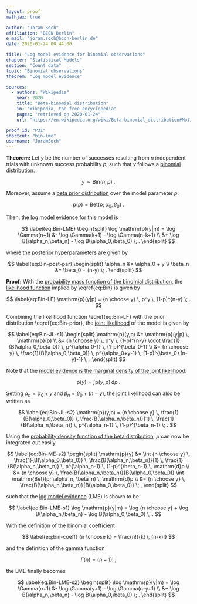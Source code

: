 ```yaml
---
layout: proof
mathjax: true

author: "Joram Soch"
affiliation: "BCCN Berlin"
e_mail: "joram.soch@bccn-berlin.de"
date: 2020-01-24 00:44:00

title: "Log model evidence for binomial observations"
chapter: "Statistical Models"
section: "Count data"
topic: "Binomial observations"
theorem: "Log model evidence"

sources:
  - authors: "Wikipedia"
    year: 2020
    title: "Beta-binomial distribution"
    in: "Wikipedia, the free encyclopedia"
    pages: "retrieved on 2020-01-24"
    url: "https://en.wikipedia.org/wiki/Beta-binomial_distribution#Motivation_and_derivation"

proof_id: "P31"
shortcut: "bin-lme"
username: "JoramSoch"
---
```



**Theorem:** Let $y$ be the number of successes resulting from $n$ independent trials with unknown success probability $p$, such that $y$ follows a [binomial distribution](/D/bin):

$$ \label{eq:Bin}
y \sim \mathrm{Bin}(n,p) \; .
$$

Moreover, assume a [beta prior distribution](/P/bin-prior) over the model parameter $p$:

$$ \label{eq:Bin-prior}
\mathrm{p}(p) = \mathrm{Bet}(p; \alpha_0, \beta_0) \; .
$$

Then, the [log model evidence](/D/lme) for this model is

$$ \label{eq:Bin-LME}
\begin{split}
\log \mathrm{p}(y|m) = \log \Gamma(n+1) &- \log \Gamma(k+1) - \log \Gamma(n-k+1) \\
&+ \log B(\alpha_n,\beta_n) - \log B(\alpha_0,\beta_0) \; .
\end{split}
$$

where the [posterior hyperparameters](/D/post) are given by

$$ \label{eq:Bin-post-par}
\begin{split}
\alpha_n &= \alpha_0 + y \\
\beta_n &= \beta_0 + (n-y) \; .
\end{split}
$$


**Proof:** With the [probability mass function of the binomial distribution](/P/bin-pmf), the [likelihood function](/D/lf) implied by \eqref{eq:Bin} is given by

$$ \label{eq:Bin-LF}
\mathrm{p}(y|p) = {n \choose y} \, p^y \, (1-p)^{n-y} \; .
$$

Combining the likelihood function \eqref{eq:Bin-LF} with the prior distribution \eqref{eq:Bin-prior}, the [joint likelihood](/D/jl) of the model is given by

$$ \label{eq:Bin-JL-s1}
\begin{split}
\mathrm{p}(y,p) &= \mathrm{p}(y|p) \, \mathrm{p}(p) \\
&= {n \choose y} \, p^y \, (1-p)^{n-y} \cdot \frac{1}{B(\alpha_0,\beta_0)} \, p^{\alpha_0-1} \, (1-p)^{\beta_0-1} \\
&= {n \choose y} \, \frac{1}{B(\alpha_0,\beta_0)} \, p^{\alpha_0+y-1} \, (1-p)^{\beta_0+(n-y)-1} \; .
\end{split}
$$

Note that the [model evidence is the marginal density of the joint likelihood](/D/ml):

$$ \label{eq:Bin-ME-s1}
\mathrm{p}(y) = \int \mathrm{p}(y,p) \, \mathrm{d}p \; .
$$

Setting $\alpha_n = \alpha_0 + y$ and $\beta_n = \beta_0 + (n-y)$, the joint likelihood can also be written as

$$ \label{eq:Bin-JL-s2}
\mathrm{p}(y,p) = {n \choose y} \, \frac{1}{B(\alpha_0,\beta_0)} \, \frac{B(\alpha_n,\beta_n)}{1} \, \frac{1}{B(\alpha_n,\beta_n)} \, p^{\alpha_n-1} \, (1-p)^{\beta_n-1} \; .
$$

Using the [probability density function of the beta distribution](/P/beta-pdf), $p$ can now be integrated out easily

$$ \label{eq:Bin-ME-s2}
\begin{split}
\mathrm{p}(y) &= \int {n \choose y} \, \frac{1}{B(\alpha_0,\beta_0)} \, \frac{B(\alpha_n,\beta_n)}{1} \, \frac{1}{B(\alpha_n,\beta_n)} \, p^{\alpha_n-1} \, (1-p)^{\beta_n-1} \, \mathrm{d}p \\
&= {n \choose y} \, \frac{B(\alpha_n,\beta_n)}{B(\alpha_0,\beta_0)} \int \mathrm{Bet}(p; \alpha_n, \beta_n) \, \mathrm{d}p \\
&= {n \choose y} \, \frac{B(\alpha_n,\beta_n)}{B(\alpha_0,\beta_0)} \; ,
\end{split}
$$

such that the [log model evidence](/D/lme) (LME) is shown to be

$$ \label{eq:Bin-LME-s1}
\log \mathrm{p}(y|m) = \log {n \choose y} + \log B(\alpha_n,\beta_n) - \log B(\alpha_0,\beta_0) \; .
$$

With the definition of the binomial coefficient

$$ \label{eq:bin-coeff}
{n \choose k} = \frac{n!}{k! \, (n-k)!}
$$

and the definition of the gamma function

$$ \label{eq:gam-fct}
\Gamma(n) = (n-1)! \; ,
$$

the LME finally becomes

$$ \label{eq:Bin-LME-s2}
\begin{split}
\log \mathrm{p}(y|m) = \log \Gamma(n+1) &- \log \Gamma(y+1) - \log \Gamma(n-y+1) \\
&+ \log B(\alpha_n,\beta_n) - \log B(\alpha_0,\beta_0) \; .
\end{split}
$$